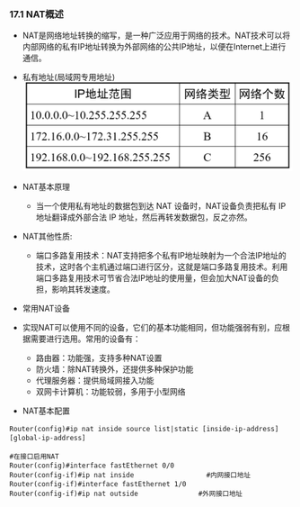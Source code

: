 ### 17.1 NAT概述
- NAT是网络地址转换的缩写，是一种广泛应用于网络的技术。NAT技术可以将内部网络的私有IP地址转换为外部网络的公共IP地址，以便在Internet上进行通信。
- 私有地址(局域网专用地址)
![16.10](../pics/16.10.png)
- NAT基本原理
  - 当一个使用私有地址的数据包到达 NAT 设备时，NAT设备负责把私有 IP 地址翻译成外部合法 IP 地址，然后再转发数据包，反之亦然。
- NAT其他性质:
  - 端口多路复用技术：NAT支持把多个私有IP地址映射为一个合法IP地址的技术，这时各个主机通过端口进行区分，这就是端口多路复用技术。利用端口多路复用技术可节省合法IP地址的使用量，但会加大NAT设备的负担，影响其转发速度。
- 常用NAT设备
- 实现NAT可以使用不同的设备，它们的基本功能相同，但功能强弱有别，应根据需要进行选用。常用的设备有：
  - 路由器：功能强，支持多种NAT设置
  - 防火墙：除NAT转换外，还提供多种保护功能
  - 代理服务器：提供局域网接入功能
  - 双网卡计算机：功能较弱，多用于小型网络

- NAT基本配置

```shell
Router(config)#ip nat inside source list|static [inside-ip-address] [global-ip-address]

#在接口启用NAT
Router(config)#interface fastEthernet 0/0
Router(config-if)#ip nat inside                  #内网接口地址
Router(config-if)#interface fastEthernet 1/0
Router(config-if)#ip nat outside               #外网接口地址
```


